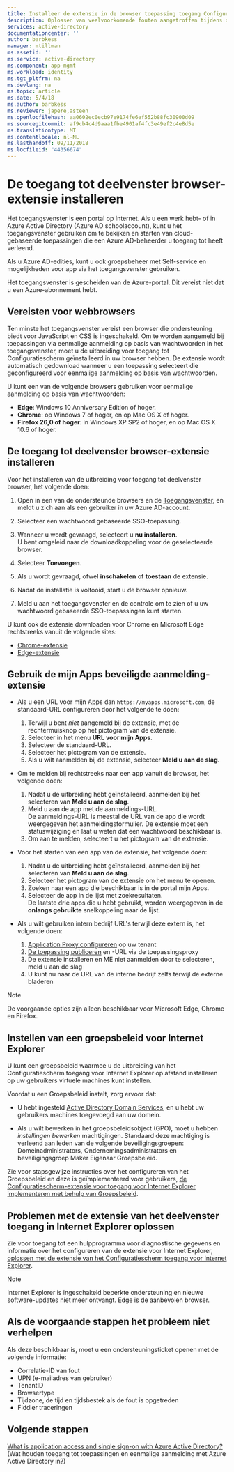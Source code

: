 ```yaml
---
title: Installeer de extensie in de browser toepassing toegang Configuratiescherm - Azure | Microsoft Docs
description: Oplossen van veelvoorkomende fouten aangetroffen tijdens de installatie van het deelvenster browser-extensie voor toegang.
services: active-directory
documentationcenter: ''
author: barbkess
manager: mtillman
ms.assetid: ''
ms.service: active-directory
ms.component: app-mgmt
ms.workload: identity
ms.tgt_pltfrm: na
ms.devlang: na
ms.topic: article
ms.date: 5/4/18
ms.author: barbkess
ms.reviewer: japere,asteen
ms.openlocfilehash: aa0602ec0ecb97e9174fe6ef552b88fc30900d09
ms.sourcegitcommit: af9cb4c4d9aaa1fbe4901af4fc3e49ef2c4e8d5e
ms.translationtype: MT
ms.contentlocale: nl-NL
ms.lasthandoff: 09/11/2018
ms.locfileid: "44356674"
---
```

# <a name="install-the-access-panel-browser-extension"></a>De toegang tot deelvenster browser-extensie installeren

Het toegangsvenster is een portal op Internet. Als u een werk hebt- of in Azure Active Directory (Azure AD schoolaccount), kunt u het toegangsvenster gebruiken om te bekijken en starten van cloud-gebaseerde toepassingen die een Azure AD-beheerder u toegang tot heeft verleend. 

Als u Azure AD-edities, kunt u ook groepsbeheer met Self-service en mogelijkheden voor app via het toegangsvenster gebruiken. 

Het toegangsvenster is gescheiden van de Azure-portal. Dit vereist niet dat u een Azure-abonnement hebt.

## <a name="web-browser-requirements"></a>Vereisten voor webbrowsers

Ten minste het toegangsvenster vereist een browser die ondersteuning biedt voor JavaScript en CSS is ingeschakeld. Om te worden aangemeld bij toepassingen via eenmalige aanmelding op basis van wachtwoorden in het toegangsvenster, moet u de uitbreiding voor toegang tot Configuratiescherm geïnstalleerd in uw browser hebben. De extensie wordt automatisch gedownload wanneer u een toepassing selecteert die geconfigureerd voor eenmalige aanmelding op basis van wachtwoorden.

U kunt een van de volgende browsers gebruiken voor eenmalige aanmelding op basis van wachtwoorden:

- **Edge**: Windows 10 Anniversary Edition of hoger. 
- **Chrome**: op Windows 7 of hoger, en op Mac OS X of hoger.
- **Firefox 26,0 of hoger**: in Windows XP SP2 of hoger, en op Mac OS X 10.6 of hoger.

## <a name="install-the-access-panel-browser-extension"></a>De toegang tot deelvenster browser-extensie installeren

Voor het installeren van de uitbreiding voor toegang tot deelvenster browser, het volgende doen:

1.  Open in een van de ondersteunde browsers en de [Toegangsvenster](https://myapps.microsoft.com), en meldt u zich aan als een gebruiker in uw Azure AD-account.

2.  Selecteer een wachtwoord gebaseerde SSO-toepassing.

3.  Wanneer u wordt gevraagd, selecteert u **nu installeren**.  
    U bent omgeleid naar de downloadkoppeling voor de geselecteerde browser. 
    
4.  Selecteer **Toevoegen**.

5.  Als u wordt gevraagd, ofwel **inschakelen** of **toestaan** de extensie.

6.  Nadat de installatie is voltooid, start u de browser opnieuw.

7.  Meld u aan het toegangsvenster en de controle om te zien of u uw wachtwoord gebaseerde SSO-toepassingen kunt starten.

U kunt ook de extensie downloaden voor Chrome en Microsoft Edge rechtstreeks vanuit de volgende sites:

- [Chrome-extensie](https://chrome.google.com/webstore/detail/access-panel-extension/ggjhpefgjjfobnfoldnjipclpcfbgbhl)
- [Edge-extensie](https://www.microsoft.com/store/apps/9pc9sckkzk84) 

## <a name="use-the-my-apps-secure-sign-in-extension"></a>Gebruik de mijn Apps beveiligde aanmelding-extensie
* Als u een URL voor mijn Apps dan `https://myapps.microsoft.com`, de standaard-URL configureren door het volgende te doen:
   1. Terwijl u bent *niet* aangemeld bij de extensie, met de rechtermuisknop op het pictogram van de extensie.
   2. Selecteer in het menu **URL voor mijn Apps**.
   3. Selecteer de standaard-URL.
   4. Selecteer het pictogram van de extensie.
   5. Als u wilt aanmelden bij de extensie, selecteer **Meld u aan de slag**.

* Om te melden bij rechtstreeks naar een app vanuit de browser, het volgende doen:
   1. Nadat u de uitbreiding hebt geïnstalleerd, aanmelden bij het selecteren van **Meld u aan de slag**.
   2. Meld u aan de app met de aanmeldings-URL.  
       De aanmeldings-URL is meestal de URL van de app die wordt weergegeven het aanmeldingsformulier.
      De extensie moet een statuswijziging en laat u weten dat een wachtwoord beschikbaar is.
   3. Om aan te melden, selecteert u het pictogram van de extensie.

* Voor het starten van een app van de extensie, het volgende doen:
   1. Nadat u de uitbreiding hebt geïnstalleerd, aanmelden bij het selecteren van **Meld u aan de slag**.
   2. Selecteer het pictogram van de extensie om het menu te openen.
   3. Zoeken naar een app die beschikbaar is in de portal mijn Apps.
   4. Selecteer de app in de lijst met zoekresultaten.  
       De laatste drie apps die u hebt gebruikt, worden weergegeven in de **onlangs gebruikte** snelkoppeling naar de lijst.
       
* Als u wilt gebruiken intern bedrijf URL's terwijl deze extern is, het volgende doen:
    1. [Application Proxy configureren](https://docs.microsoft.com/azure/active-directory/active-directory-application-proxy-enable) op uw tenant
    2. [De toepassing publiceren](https://docs.microsoft.com/azure/active-directory/application-proxy-publish-azure-portal) en -URL via de toepassingsproxy
    3. De extensie installeren en ME niet aanmelden door te selecteren, meld u aan de slag
    4. U kunt nu naar de URL van de interne bedrijf zelfs terwijl de externe bladeren

> [!NOTE]
> De voorgaande opties zijn alleen beschikbaar voor Microsoft Edge, Chrome en Firefox.

## <a name="set-up-a-group-policy-for-internet-explorer"></a>Instellen van een groepsbeleid voor Internet Explorer

U kunt een groepsbeleid waarmee u de uitbreiding van het Configuratiescherm toegang voor Internet Explorer op afstand installeren op uw gebruikers virtuele machines kunt instellen.

Voordat u een Groepsbeleid instelt, zorg ervoor dat:

-   U hebt ingesteld [Active Directory Domain Services](https://msdn.microsoft.com/library/aa362244%28v=vs.85%29.aspx), en u hebt uw gebruikers machines toegevoegd aan uw domein.

-   Als u wilt bewerken in het groepsbeleidsobject (GPO), moet u hebben *instellingen bewerken* machtigingen. Standaard deze machtiging is verleend aan leden van de volgende beveiligingsgroepen: Domeinadministrators, Ondernemingsadministrators en beveiligingsgroep Maker Eigenaar Groepsbeleid.

Zie voor stapsgewijze instructies over het configureren van het Groepsbeleid en deze is geïmplementeerd voor gebruikers, [de Configuratiescherm-extensie voor toegang voor Internet Explorer implementeren met behulp van Groepsbeleid](deploy-access-panel-browser-extension.md).

## <a name="troubleshoot-the-access-panel-extension-in-internet-explorer"></a>Problemen met de extensie van het deelvenster toegang in Internet Explorer oplossen

Zie voor toegang tot een hulpprogramma voor diagnostische gegevens en informatie over het configureren van de extensie voor Internet Explorer, [oplossen met de extensie van het Configuratiescherm toegang voor Internet Explorer](manage-access-panel-browser-extension.md).

> [!NOTE]
> Internet Explorer is ingeschakeld beperkte ondersteuning en nieuwe software-updates niet meer ontvangt. Edge is de aanbevolen browser.

## <a name="if-the-preceding-steps-do-not-resolve-the-issue"></a>Als de voorgaande stappen het probleem niet verhelpen

Als deze beschikbaar is, moet u een ondersteuningsticket openen met de volgende informatie:

-   Correlatie-ID van fout
-   UPN (e-mailadres van gebruiker)
-   TenantID
-   Browsertype
-   Tijdzone, de tijd en tijdsbestek als de fout is opgetreden
-   Fiddler traceringen

## <a name="next-steps"></a>Volgende stappen
[What is application access and single sign-on with Azure Active Directory?](what-is-single-sign-on.md) (Wat houden toegang tot toepassingen en eenmalige aanmelding met Azure Active Directory in?)
